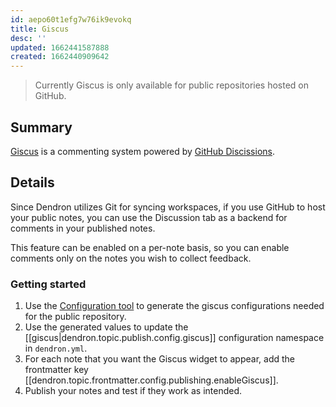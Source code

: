 ```yaml
---
id: aepo60t1efg7w76ik9evokq
title: Giscus
desc: ''
updated: 1662441587888
created: 1662440909642
---
```


> Currently Giscus is only available for public repositories hosted on GitHub.

## Summary
[Giscus](https://giscus.app) is a commenting system powered by [GitHub Discissions](https://docs.github.com/en/discussions).

## Details

Since Dendron utilizes Git for syncing workspaces, if you use GitHub to host your public notes, you can use the Discussion tab as a backend for comments in your published notes.

This feature can be enabled on a per-note basis, so you can enable comments only on the notes you wish to collect feedback.

### Getting started

1. Use the [Configuration tool](https://giscus.app) to generate the giscus configurations needed for the public repository.
2. Use the generated values to update the [[giscus|dendron.topic.publish.config.giscus]] configuration namespace in `dendron.yml`.
3. For each note that you want the Giscus widget to appear, add the frontmatter key [[dendron.topic.frontmatter.config.publishing.enableGiscus]].
4. Publish your notes and test if they work as intended.